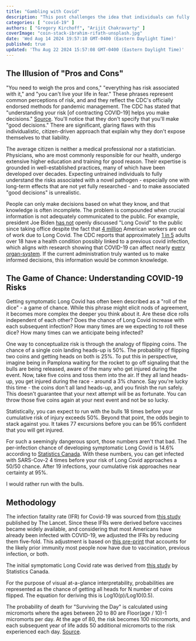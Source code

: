 ```yaml
---
title: "Gambling with Covid"
description: "This post challenges the idea that individuals can fully understand and manage their own risk without proper information, highlighting the dangers of incomplete knowledge in pandemic decision-making."
categories: [ "covid-19" ]
authors: [ "Gregory Kirchoff", "Arijit Chakravarty" ]
coverImage: "coin-stack-ibrahim-rifath-unsplash.jpg"
date: 'Wed Aug 14 2024 19:57:10 GMT-0400 (Eastern Daylight Time)'
published: true
updated: 'Thu Aug 22 2024 15:57:08 GMT-0400 (Eastern Daylight Time)'
---
```

<script> // usables
	import RecipeCard from '$lib/components/usables/RecipeCard/RecipeCard.svelte';

  import CovidCoins from '$lib/components/internal/projects/CovidCoins/CovidCoins.svelte';
  
</script>

<CovidCoins mode="instance" />

## The Illusion of "Pros and Cons"

"You need to weigh the pros and cons," "everything has risk associated with it," and  "you can't live your life in fear." These phrases represent common perceptions of risk, and and they reflect the CDC's officially endorsed methods for pandemic management. The CDC has stated that "understanding your risk [of contracting COVID-19] helps you make decisions." [Source](https://archive.cdc.gov/www_cdc_gov/coronavirus/2019-ncov/your-health/understanding-risk_1709314735.html).  You'll notice that they don't specify that you'll make "good decisions." There are significant, glaring flaws with this individualistic, citizen-driven approach that explain why they don't expose themselves to that liability.

The average citizen is neither a medical professional nor a statistician. Physicians, who are most commonly responsible for our health, undergo extensive higher education and training for good reason. Their expertise is grounded in well-established practices, many of which have been developed over decades. Expecting untrained individuals to fully understand the risks associated with a novel pathogen - especially one with long-term effects that are not yet fully researched - and to make associated "good decisions" is unrealistic.

People can only make decisions based on what they know, and that knowledge is often incomplete. The problem is compounded when crucial information is not adequately communicated to the public. For example, president Joe Biden [has not](https://www.youtube.com/watch?v=RZUBLTph5uw&t=490s) openly discussed "Long Covid" to the public since taking office despite the fact that [4 million](https://www.brookings.edu/articles/new-data-shows-long-covid-is-keeping-as-many-as-4-million-people-out-of-work/) American workers are out of work due to Long Covid. The CDC reports that approximately [1 in 5](https://www.cdc.gov/mmwr/volumes/71/wr/mm7121e1.htm) adults over 18 have a health condition possibly linked to a previous covid infection, which aligns with research showing that COVID-19 can affect nearly [every organ-system](https://www.ncbi.nlm.nih.gov/pmc/articles/PMC9839201/). If the current administration truly wanted us to make informed decisions, this information would be common knowledge.

## The Game of Chance: Understanding COVID-19 Risks

Getting symptomatic Long Covid has often been described as a "roll of the dice" - a game of chance. While this phrase might elicit nods of agreement, it becomes more complex the deeper you think about it. Are these dice rolls independent of each other? Does the chance of Long Covid increase with each subsequent infection? How many times are we expecting to roll these dice? How many times can we anticipate being infected?

One way to conceptualize risk is through the analogy of flipping coins. The chance of a single coin landing heads-up is 50%. The probability of flipping two coins and getting heads on both is 25%. To put this in perspective, imagine being in Pamplona waiting for the rocket to go off signaling that the bulls are being released, aware of the many who get injured during the event. Now, take five coins and toss them into the air. If they all land heads-up, you get injured during the race - around a 3% chance. Say you're lucky this time - the coins don't all land heads-up, and you finish the run safely. This doesn't guarantee that your next attempt will be as fortunate. You can throw those five coins again at your next event and not be so lucky.

Statistically, you can expect to run with the bulls 18 times before your cumulative risk of injury exceeds 50%. Beyond that point, the odds begin to stack against you. It takes 77 excursions before you can be 95% confident that you will get injured.

For such a seemingly dangerous sport, those numbers aren't that bad. The per-infection chance of developing symptomatic Long Covid is 14.6% according to [Statistics Canada](https://www150.statcan.gc.ca/n1/pub/75-006-x/2023001/article/00015-eng.htm). With these numbers, you can get infected with SARS-Cov-2 4 times before your risk of Long Covid approaches a 50/50 chance. After 19 infections, your cumulative risk approaches near certainty at 95%.

I would rather run with the bulls.

## Methodology

The infection fatality rate (IFR) for Covid-19 was sourced from [this study](https://www.thelancet.com/journals/lancet/article/PIIS0140-6736(21)02867-1/fulltext#seccestitle140) published by The Lancet. Since these IFRs were derived before vaccines became widely available, and considering that most Americans have already been infected with COVID-19, we adjusted the IFRs by reducing them five-fold. This adjustment is based on [this pre-print](https://www.medrxiv.org/content/10.1101/2023.02.26.23286471v2.full.pdf) that accounts for the likely prior immunity most people now have due to vaccination, previous infection, or both.

The initial symptomatic Long Covid rate was derived from [this study](https://www150.statcan.gc.ca/n1/pub/75-006-x/2023001/article/00015-eng.htm) by Statistics Canada.

For the purpose of visual at-a-glance interpretability, probabilities are represented as the chance of getting all heads for N number of coins flipped. The equation for deriving this is Log10(p)/Log10(0.5).

The probability of death for "Surviving the Day" is calculated using micromorts where the ages between 20 to 80 are Floor(age / 10)-1 micromorts per day. At the age of 80, the risk becomes 100 micromorts, and each subsequent year of life adds 50 additional micromorts to the risk experienced each day. [Source](https://nc233.com/2020/03/micromorts-how-much-risk-of-death-would-you-accept/).
